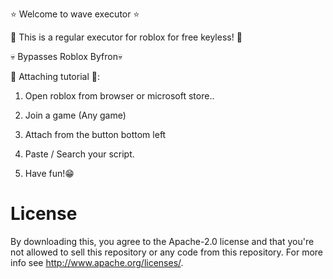 ⭐ Welcome to wave executor ⭐

🏈 This is a regular executor for roblox for free keyless! 🏈

💀 Bypasses Roblox Byfron💀



🔏 Attaching tutorial 🔏: 

1) Open roblox from browser or microsoft store..
2) Join a game (Any game)
3) Attach from the button bottom left
4) Paste / Search your script.

5) Have fun!😁

 # License
 By downloading this, you agree to the Apache-2.0 license and that you're not allowed to sell this repository or any code from this repository. For more info see http://www.apache.org/licenses/.
